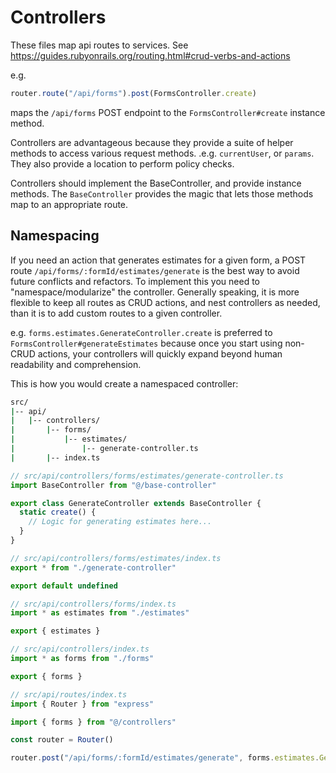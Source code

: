 # Controllers

These files map api routes to services.
See https://guides.rubyonrails.org/routing.html#crud-verbs-and-actions

e.g.

```typescript
router.route("/api/forms").post(FormsController.create)
```

maps the `/api/forms` POST endpoint to the `FormsController#create` instance method.

Controllers are advantageous because they provide a suite of helper methods to access various request methods. .e.g. `currentUser`, or `params`. They also provide a location to perform policy checks.

Controllers should implement the BaseController, and provide instance methods.
The `BaseController` provides the magic that lets those methods map to an appropriate route.

## Namespacing

If you need an action that generates estimates for a given form, a POST route `/api/forms/:formId/estimates/generate` is the best way to avoid future conflicts and refactors. To implement this you need to "namespace/modularize" the controller. Generally speaking, it is more flexible to keep all routes as CRUD actions, and nest controllers as needed, than it is to add custom routes to a given controller.

e.g. `forms.estimates.GenerateController.create` is preferred to `FormsController#generateEstimates` because once you start using non-CRUD actions, your controllers will quickly expand beyond human readability and comprehension.

This is how you would create a namespaced controller:

```bash
src/
|-- api/
|   |-- controllers/
|       |-- forms/
|           |-- estimates/
|               |-- generate-controller.ts
|       |-- index.ts
```

```typescript
// src/api/controllers/forms/estimates/generate-controller.ts
import BaseController from "@/base-controller"

export class GenerateController extends BaseController {
  static create() {
    // Logic for generating estimates here...
  }
}
```

```typescript
// src/api/controllers/forms/estimates/index.ts
export * from "./generate-controller"

export default undefined
```

```typescript
// src/api/controllers/forms/index.ts
import * as estimates from "./estimates"

export { estimates }
```

```typescript
// src/api/controllers/index.ts
import * as forms from "./forms"

export { forms }
```

```typescript
// src/api/routes/index.ts
import { Router } from "express"

import { forms } from "@/controllers"

const router = Router()

router.post("/api/forms/:formId/estimates/generate", forms.estimates.GenerateController.create)
```
